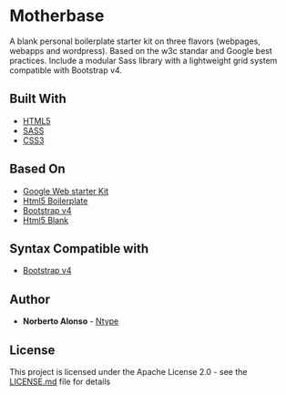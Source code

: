 # Motherbase

A blank personal boilerplate starter kit on three flavors (webpages, webapps and wordpress). Based on the w3c standar and Google best  practices. Include a modular Sass library with a lightweight grid system compatible with Bootstrap v4.

## Built With

* [HTML5](https://www.w3.org/html/logo/)
* [SASS](http://sass-lang.com/)
* [CSS3](https://www.w3.org/Style/CSS/)

## Based On

* [Google Web starter Kit](https://developers.google.com/web/tools/starter-kit/)
* [Html5 Boilerplate](https://html5boilerplate.com/)
* [Bootstrap v4](http://getbootstrap.com/)
* [Html5 Blank](http://html5blank.com/)

## Syntax Compatible with

* [Bootstrap v4](http://getbootstrap.com/)

## Author

* **Norberto Alonso** - [Ntype](https://norbertoalonso.com)


## License

This project is licensed under the Apache License 2.0 - see the [LICENSE.md](LICENSE) file for details

